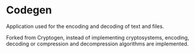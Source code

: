# Codegen
Application used for the encoding and decoding of text and files.

Forked from Cryptogen, instead of implementing cryptosystems, encoding, decoding or compression and decompression algorithms are implemented.
